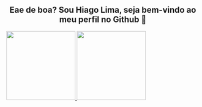 <h2 style="text-align:center">Eae de boa? Sou Hiago Lima, seja bem-vindo ao meu perfil no Github 🐳</h2>
<div>
  <a href = "https://github.com/HiagoLima01">
    <img height = "180em" src = "https://github-readme-stats.vercel.app/api?username=HiagoLima01&show_icons=true&theme=monokai">
    <img height = "180em" src = "https://github-readme-stats.vercel.app/api/top-langs/?username=HiagoLima01&layout=compact&theme=monokai">
</div>
<!--
**HiagoLima01/HiagoLima01** is a ✨ _special_ ✨ repository because its `README.md` (this file) appears on your GitHub profile.

Here are some ideas to get you started:

- 🔭 I’m currently working on ...
- 🌱 I’m currently learning ...
- 👯 I’m looking to collaborate on ...
- 🤔 I’m looking for help with ...
- 💬 Ask me about ...
- 📫 How to reach me: ...
- 😄 Pronouns: ...
- ⚡ Fun fact: ...
-->
